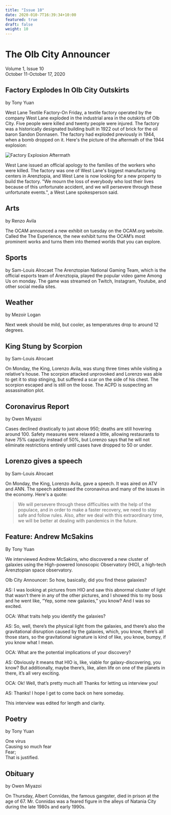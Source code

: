 ```yaml
---
title: "Issue 10"
date: 2020-010-7T16:39:34+10:00
featured: true
draft: false
weight: 10
---
```



# The Olb City Announcer
Volume 1, Issue 10  
October 11-October 17, 2020

## Factory Explodes In Olb City Outskirts
by Tony Yuan

West Lane Textile Factory-On Friday, a textile factory operated by the company West Lane exploded in the industrial area in the outskirts of Olb City. Five people were killed and twenty people were injured. The factory was a historically designated building built in 1922 out of brick for the oil baron Sandon Donnasen. The factory had exploded previously in 1944, when a bomb dropped on it. Here's the picture of the aftermath of the 1944 explosion:

![Factory Explosion Aftermath](https://img.huffingtonpost.com/asset/5ba2a8d33c000066000aed38.jpeg?ops=scalefit_630_noupscale)

West Lane issued an official apology to the families of the workers who were killed. The factory was one of West Lane's biggest manufacturing centers in Arenztopia, and West Lane is now looking for a new property to build the factory. "We mourn the loss of everybody who lost their lives because of this unfortunate accident, and we will persevere through these unfortunate events.", a West Lane spokesperson said.

## Arts
by Renzo Avila

The OCAM announced a new exhibit on tuesday on the OCAM.org website. Called the The Experience, the new exhibit turns the OCAM’s most prominent works and turns them into themed worlds that you can explore.

## Sports
by Sam-Louis Alrocaet
The Arenztopian National Gaming Team, which is the official esports team of Arenztopia, played the popular video game Among Us on monday. The game was streamed on Twitch, Instagram, Youtube, and other social media sites.

## Weather
by Mezoir Logan

Next week should be mild, but cooler, as temperatures drop to around 12 degrees.

## King Stung by Scorpion
by Sam-Louis Alrocaet

On Monday, the King, Lorenzo Avila, was stung three times while visiting a relative's house. The scorpion attacked unprovoked and Lorenzo was able to get it to stop stinging, but suffered a scar on the side of his chest. The scorpion escaped and is still on the loose. The ACPD is suspecting an assassination plot.

## Coronavirus Report
by Owen Miyazoi

Cases declined drastically to just above 950; deaths are still hovering around 100. Safety measures were relaxed a little, allowing restaurants to have 75% capacity instead of 50%, but Lorenzo says that he will not eliminate restrictions entirely until cases have dropped to 50 or under.

## Lorenzo gives a speech
by Sam-Louis Alrocaet

On Monday, the King, Lorenzo Avila, gave a speech. It was aired on ATV and ANN. The speech addressed the coronavirus and many of the issues in the economy. Here's a quote:

> We will persevere through these difficulties
> with the help of the populace, and in order to
> make a faster recovery, we need to stay safe and
> follow rules. Also, after we deal with this
> extraordinary time, we will be better at dealing
> with pandemics in the future.

## Feature: Andrew McSakins
By Tony Yuan

We interviewed Andrew McSakins, who discovered a new cluster of galaxies using the High-powered Ionoscopic Observatory (HIO), a high-tech Arenztopian space observatory.

Olb City Announcer: So how, basically, did you find these galaxies?

AS: I was looking at pictures from HIO and saw this abnormal cluster of light that wasn’t there in any of the other pictures, and I showed this to my boss and he went like, “Yep, some new galaxies,” you know? And I was so excited.

OCA: What traits help you identify the galaxies?

AS: So, well, there’s the physical light from the galaxies, and there’s also the gravitational disruption caused by the galaxies, which, you know, there’s all those stars, so the gravitational signature is kind of like, you know, bumpy, if you know what I mean.

OCA: What are the potential implications of your discovery?

AS: Obviously it means that HIO is, like, viable for galaxy-discovering, you know? But additionally, maybe there’s, like, alien life on one of the planets in there, it’s all very exciting.

OCA: Ok! Well, that’s pretty much all! Thanks for letting us interview you!

AS: Thanks! I hope I get to come back on here someday.

This interview was edited for length and clarity.

## Poetry
by Tony Yuan

One virus    
Causing so much fear    
Fear;    
That is justified.    

## Obituary
by Owen Miyazoi

On Thursday, Albert Connidas, the famous gangster, died in prison at the age of 67. Mr. Connidas was a feared figure in the alleys of Natania City during the late 1980s and early 1990s.
